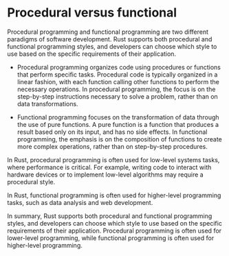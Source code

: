 # Procedural versus functional

Procedural programming and functional programming are two different paradigms of software development. Rust supports both procedural and functional programming styles, and developers can choose which style to use based on the specific requirements of their application.

* Procedural programming organizes code using procedures or functions that perform specific tasks. Procedural code is typically organized in a linear fashion, with each function calling other functions to perform the necessary operations. In procedural programming, the focus is on the step-by-step instructions necessary to solve a problem, rather than on data transformations.

* Functional programming focuses on the transformation of data through the use of pure functions. A pure function is a function that produces a result based only on its input, and has no side effects. In functional programming, the emphasis is on the composition of functions to create more complex operations, rather than on step-by-step procedures.

In Rust, procedural programming is often used for low-level systems tasks, where performance is critical. For example, writing code to interact with hardware devices or to implement low-level algorithms may require a procedural style.

In Rust, functional programming is often used for higher-level programming tasks, such as data analysis and web development.

In summary, Rust supports both procedural and functional programming styles, and developers can choose which style to use based on the specific requirements of their application. Procedural programming is often used for lower-level programming, while functional programming is often used for higher-level programming.
